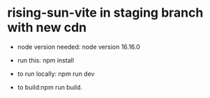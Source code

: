 # rising-sun-vite in staging branch with new cdn

- node version needed:
node version 16.16.0

- run this:
npm install

- to run locally:
npm run dev


- to build:npm run build.
